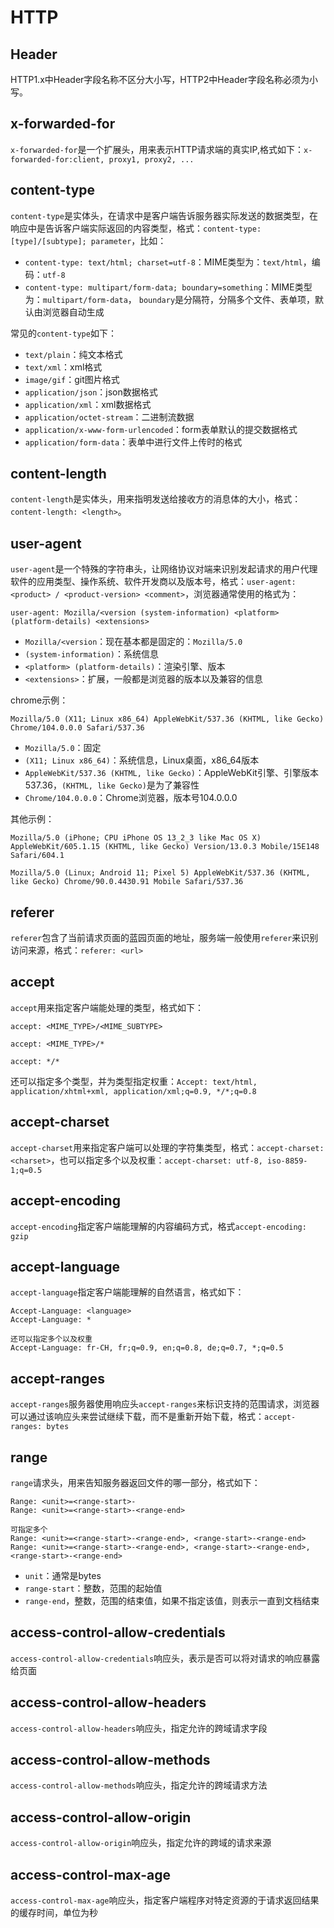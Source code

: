 # HTTP

## Header

HTTP1.x中Header字段名称不区分大小写，HTTP2中Header字段名称必须为小写。

## x-forwarded-for

`x-forwarded-for`是一个扩展头，用来表示HTTP请求端的真实IP,格式如下：`x-forwarded-for:client, proxy1, proxy2, ...`

## content-type

`content-type`是实体头，在请求中是客户端告诉服务器实际发送的数据类型，在响应中是告诉客户端实际返回的内容类型，格式：`content-type: [type]/[subtype]; parameter`，比如：

- `content-type: text/html; charset=utf-8`：MIME类型为：`text/html`，编码：`utf-8`
- `content-type: multipart/form-data; boundary=something`：MIME类型为：`multipart/form-data`， `boundary`是分隔符，分隔多个文件、表单项，默认由浏览器自动生成

常见的`content-type`如下：

- `text/plain`：纯文本格式
- `text/xml`：xml格式
- `image/gif`：git图片格式
- `application/json`：json数据格式
- `application/xml`：xml数据格式
- `application/octet-stream`：二进制流数据
- `application/x-www-form-urlencoded`：form表单默认的提交数据格式
- `application/form-data`：表单中进行文件上传时的格式

## content-length

`content-length`是实体头，用来指明发送给接收方的消息体的大小，格式：`content-length: <length>`。

## user-agent

`user-agent`是一个特殊的字符串头，让网络协议对端来识别发起请求的用户代理软件的应用类型、操作系统、软件开发商以及版本号，格式：`user-agent: <product> / <product-version> <comment>`，浏览器通常使用的格式为：

```
user-agent: Mozilla/<version (system-information) <platform> (platform-details) <extensions>
```

- `Mozilla/<version`：现在基本都是固定的：`Mozilla/5.0`
- `(system-information)`：系统信息
- `<platform> (platform-details)`：渲染引擎、版本
- `<extensions>`：扩展，一般都是浏览器的版本以及兼容的信息

chrome示例：

```
Mozilla/5.0 (X11; Linux x86_64) AppleWebKit/537.36 (KHTML, like Gecko) Chrome/104.0.0.0 Safari/537.36
```

- `Mozilla/5.0`：固定
- `(X11; Linux x86_64)`：系统信息，Linux桌面，x86_64版本
- `AppleWebKit/537.36 (KHTML, like Gecko)`：AppleWebKit引擎、引擎版本537.36，`(KHTML, like Gecko)`是为了兼容性
- `Chrome/104.0.0.0`：Chrome浏览器，版本号104.0.0.0

其他示例：

```
Mozilla/5.0 (iPhone; CPU iPhone OS 13_2_3 like Mac OS X) AppleWebKit/605.1.15 (KHTML, like Gecko) Version/13.0.3 Mobile/15E148 Safari/604.1

Mozilla/5.0 (Linux; Android 11; Pixel 5) AppleWebKit/537.36 (KHTML, like Gecko) Chrome/90.0.4430.91 Mobile Safari/537.36
```

## referer

`referer`包含了当前请求页面的蓝园页面的地址，服务端一般使用`referer`来识别访问来源，格式：`referer: <url>`

## accept

`accept`用来指定客户端能处理的类型，格式如下：

```
accept: <MIME_TYPE>/<MIME_SUBTYPE>

accept: <MIME_TYPE>/*

accept: */*
```

还可以指定多个类型，并为类型指定权重：`Accept: text/html, application/xhtml+xml, application/xml;q=0.9, */*;q=0.8`

## accept-charset

`accept-charset`用来指定客户端可以处理的字符集类型，格式：`accept-charset: <charset>`，也可以指定多个以及权重：`accept-charset: utf-8, iso-8859-1;q=0.5`

## accept-encoding

`accept-encoding`指定客户端能理解的内容编码方式，格式`accept-encoding: gzip`

## accept-language

`accept-language`指定客户端能理解的自然语言，格式如下：

```
Accept-Language: <language>
Accept-Language: *

还可以指定多个以及权重
Accept-Language: fr-CH, fr;q=0.9, en;q=0.8, de;q=0.7, *;q=0.5
```

## accept-ranges

`accept-ranges`服务器使用响应头`accept-ranges`来标识支持的范围请求，浏览器可以通过该响应头来尝试继续下载，而不是重新开始下载，格式：`accept-ranges: bytes`

## range

`range`请求头，用来告知服务器返回文件的哪一部分，格式如下：

```
Range: <unit>=<range-start>-
Range: <unit>=<range-start>-<range-end>

可指定多个
Range: <unit>=<range-start>-<range-end>, <range-start>-<range-end>
Range: <unit>=<range-start>-<range-end>, <range-start>-<range-end>, <range-start>-<range-end>
```

- `unit`：通常是bytes
- `range-start`：整数，范围的起始值
- `range-end`，整数，范围的结束值，如果不指定该值，则表示一直到文档结束

## access-control-allow-credentials

`access-control-allow-credentials`响应头，表示是否可以将对请求的响应暴露给页面

## access-control-allow-headers

`access-control-allow-headers`响应头，指定允许的跨域请求字段

## access-control-allow-methods

`access-control-allow-methods`响应头，指定允许的跨域请求方法

## access-control-allow-origin

`access-control-allow-origin`响应头，指定允许的跨域的请求来源

## access-control-max-age

`access-control-max-age`响应头，指定客户端程序对特定资源的于请求返回结果的缓存时间，单位为秒